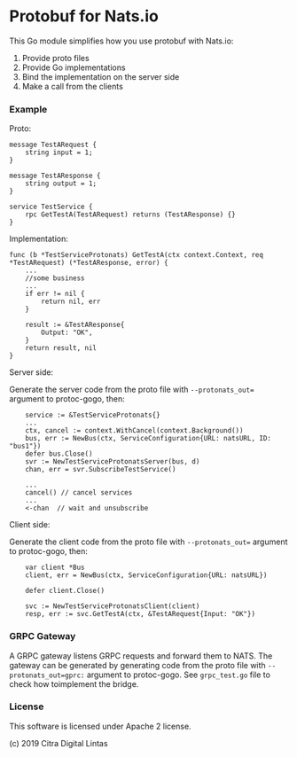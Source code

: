 # Protobuf for Nats.io

This Go module simplifies how you use protobuf with Nats.io:
1. Provide proto files
2. Provide Go implementations
3. Bind the implementation on the server side
4. Make a call from the clients

### Example
Proto:
```
message TestARequest {
    string input = 1; 
}

message TestAResponse {
    string output = 1;
}

service TestService {
    rpc GetTestA(TestARequest) returns (TestAResponse) {}
}
```

Implementation:
```
func (b *TestServiceProtonats) GetTestA(ctx context.Context, req *TestARequest) (*TestAResponse, error) {
	...
    //some business
    ...
    if err != nil {
		return nil, err
	}

	result := &TestAResponse{
		Output: "OK",
	}
	return result, nil
}
```

Server side:

Generate the server code from the proto file with `--protonats_out=` argument to protoc-gogo, then:

```
    service := &TestServiceProtonats{}
    ...
    ctx, cancel := context.WithCancel(context.Background())
	bus, err := NewBus(ctx, ServiceConfiguration{URL: natsURL, ID: "bus1"})
	defer bus.Close()
	svr := NewTestServiceProtonatsServer(bus, d)
	chan, err = svr.SubscribeTestService()

    ...
	cancel() // cancel services
	...
	<-chan  // wait and unsubscribe 
```

Client side:

Generate the client code from the proto file with `--protonats_out=` argument to protoc-gogo, then:

```
    var client *Bus
	client, err = NewBus(ctx, ServiceConfiguration{URL: natsURL})
	
	defer client.Close()

	svc := NewTestServiceProtonatsClient(client)
	resp, err := svc.GetTestA(ctx, &TestARequest{Input: "OK"})

```

### GRPC Gateway
A GRPC gateway listens GRPC requests and forward them to NATS. The gateway can be generated by generating code from the proto file 
with `--protonats_out=gprc:` argument to protoc-gogo. See `grpc_test.go` file to check how toimplement the bridge.

### License

This software is licensed under Apache 2 license.

(c) 2019 Citra Digital Lintas

